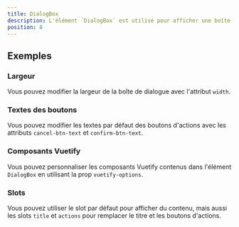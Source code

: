 ```yaml
---
title: DialogBox
description: L'élément `DialogBox` est utilisé pour afficher une boîte de dialogue avec des boutons d'actions.
position: 8
---
```


<doc-tabs light>

<doc-tab-item label="Utilisation">

## Exemples

### Largeur

Vous pouvez modifier la largeur de la boîte de dialogue avec l'attribut `width`.

<doc-example file="dialog-box/dialog-box-width"></doc-example>

### Textes des boutons

Vous pouvez modifier les textes par défaut des boutons d'actions avec les attributs `cancel-btn-text` et `confirm-btn-text`.

<doc-example file="dialog-box/dialog-box-btn-text"></doc-example>

</doc-tab-item>

<doc-tab-item label="API">
<doc-api name="dialog-box"></doc-api>
</doc-tab-item>

<doc-tab-item label="Personnalisation">

### Composants Vuetify

Vous pouvez personnaliser les composants Vuetify contenus dans l'élément `DialogBox` en utilisant la prop `vuetify-options`.

<doc-example file="dialog-box/dialog-box-options"></doc-example>

### Slots

Vous pouvez utiliser le slot par défaut pour afficher du contenu, mais aussi les slots `title` et `actions` pour remplacer le titre et les boutons d'actions.

<doc-example file="dialog-box/dialog-box-slots"></doc-example>

</doc-tab-item>

</doc-tabs>
